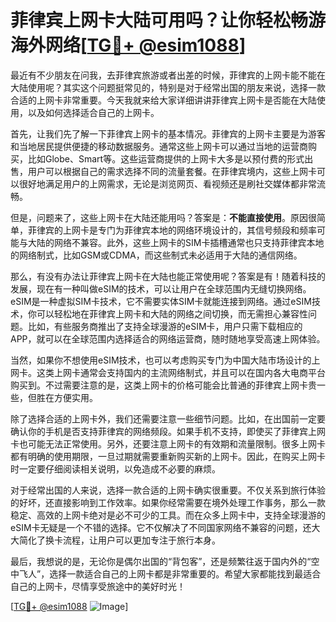 # 菲律宾上网卡大陆可用吗？让你轻松畅游海外网络[[TG💪+ @esim1088](https://t.me/s/esim1088)]

最近有不少朋友在问我，去菲律宾旅游或者出差的时候，菲律宾的上网卡能不能在大陆使用呢？其实这个问题挺常见的，特别是对于经常出国的朋友来说，选择一款合适的上网卡非常重要。今天我就来给大家详细讲讲菲律宾上网卡是否能在大陆使用，以及如何选择适合自己的上网卡。

首先，让我们先了解一下菲律宾上网卡的基本情况。菲律宾的上网卡主要是为游客和当地居民提供便捷的移动数据服务。通常这些上网卡可以通过当地的运营商购买，比如Globe、Smart等。这些运营商提供的上网卡大多是以预付费的形式出售，用户可以根据自己的需求选择不同的流量套餐。在菲律宾境内，这些上网卡可以很好地满足用户的上网需求，无论是浏览网页、看视频还是刷社交媒体都非常流畅。

但是，问题来了，这些上网卡在大陆还能用吗？答案是：**不能直接使用**。原因很简单，菲律宾的上网卡是专门为菲律宾本地的网络环境设计的，其信号频段和频率可能与大陆的网络不兼容。此外，这些上网卡的SIM卡插槽通常也只支持菲律宾本地的网络制式，比如GSM或CDMA，而这些制式未必适用于大陆的通信网络。

那么，有没有办法让菲律宾上网卡在大陆也能正常使用呢？答案是有！随着科技的发展，现在有一种叫做eSIM的技术，可以让用户在全球范围内无缝切换网络。eSIM是一种虚拟SIM卡技术，它不需要实体SIM卡就能连接到网络。通过eSIM技术，你可以轻松地在菲律宾上网卡和大陆的网络之间切换，而无需担心兼容性问题。比如，有些服务商推出了支持全球漫游的eSIM卡，用户只需下载相应的APP，就可以在全球范围内选择适合的网络运营商，随时随地享受高速上网体验。

当然，如果你不想使用eSIM技术，也可以考虑购买专门为中国大陆市场设计的上网卡。这类上网卡通常会支持国内的主流网络制式，并且可以在国内各大电商平台购买到。不过需要注意的是，这类上网卡的价格可能会比普通的菲律宾上网卡贵一些，但胜在方便实用。

除了选择合适的上网卡外，我们还需要注意一些细节问题。比如，在出国前一定要确认你的手机是否支持菲律宾的网络频段。如果手机不支持，即使买了菲律宾上网卡也可能无法正常使用。另外，还要注意上网卡的有效期和流量限制。很多上网卡都有明确的使用期限，一旦过期就需要重新购买新的上网卡。因此，在购买上网卡时一定要仔细阅读相关说明，以免造成不必要的麻烦。

对于经常出国的人来说，选择一款合适的上网卡确实很重要。不仅关系到旅行体验的好坏，还直接影响到工作效率。如果你经常需要在境外处理工作事务，那么一款稳定、高效的上网卡绝对是必不可少的工具。而在众多上网卡中，支持全球漫游的eSIM卡无疑是一个不错的选择。它不仅解决了不同国家网络不兼容的问题，还大大简化了换卡流程，让用户可以更加专注于旅行本身。

最后，我想说的是，无论你是偶尔出国的“背包客”，还是频繁往返于国内外的“空中飞人”，选择一款适合自己的上网卡都是非常重要的。希望大家都能找到最适合自己的上网卡，尽情享受旅途中的美好时光！

[[TG💪+ @esim1088](https://t.me/s/esim1088) ![Image](https://i.postimg.cc/4NQfJmqS/Snipaste-2025-05-13-00-14-12.png)]